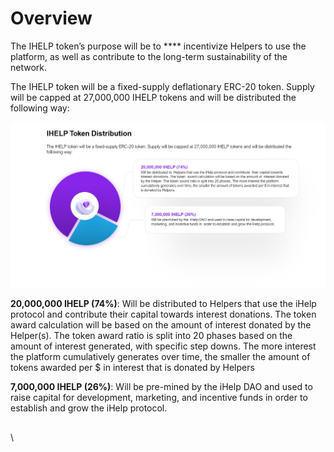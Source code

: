 # Overview

The IHELP token’s purpose will be to **** incentivize Helpers to use the platform, as well as contribute to the long-term sustainability of the network.&#x20;

The IHELP token will be a fixed-supply deflationary ERC-20 token. Supply will be capped at 27,000,000 IHELP tokens and will be distributed the following way:



![](<../.gitbook/assets/Token Distribution.png>)



**20,000,000 IHELP (74%)**: Will be distributed to Helpers that use the iHelp protocol and contribute their capital towards interest donations. The token award calculation will be based on the amount of interest donated by the Helper(s). The token award ratio is split into 20 phases based on the amount of interest generated, with specific step downs. The more interest the platform cumulatively generates over time, the smaller the amount of tokens awarded per $ in interest that is donated by Helpers

**7,000,000 IHELP (26%)**: Will be pre-mined by the iHelp DAO and used to raise capital for development, marketing, and incentive funds in order to establish and grow the iHelp protocol.

##

\
